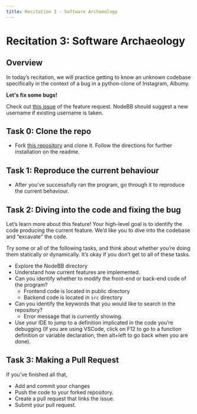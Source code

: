 ```yaml
---
title: Recitation 3 - Software Archaeology
---
```


# Recitation 3: Software Archaeology

## Overview

In today’s recitation, we will practice getting to know an unknown codebase specifically in the context of a bug in a python-clone of Instagram, Albumy.

**Let's fix some bugs!**

Check out [this issue](https://github.com/CMU-17313Q/NodeBB-F24-R3/issues/1) of the feature request. NodeBB should suggest a new username if existing username is taken.

## Task 0: Clone the repo

- Fork [this repository](https://github.com/CMU-17313Q/NodeBB-F24-R3) and clone it. Follow the directions for further installation on the readme.  


## Task 1: Reproduce the current behaviour

- After you've successfully ran the program, go through it to reproduce the current behaviour.

## Task 2: Diving into the code and fixing the bug

Let’s learn more about this feature! Your high-level goal is to identify the code producing the current feature. We’d like you to dive into the codebase and “excavate” the code.

Try some or all of the following tasks, and think about whether you’re doing them statically or dynamically. It’s okay if you don’t get to all of these tasks.


- Explore the NodeBB directory
- Understand how current features are implemented.
- Can you identify whether to modify the front-end or back-end
  code of the program?
  - Frontend code is located in public directory
  - Backend code is located in `src` directory
- Can you identify the keywords that you would like to search in the repository? 
  - Error message that is currently showing.
- Use your IDE to jump to a definition implicated in the code you’re debugging (If you are using VSCode, click on F12 to go to a function definition or variable declaration, then alt+left to go back when you are done).


## Task 3: Making a Pull Request

If you’ve finished all that,

- Add and commit your changes
- Push the code to your forked repository.
- Create a pull request that links the issue.
- Submit your pull request.
